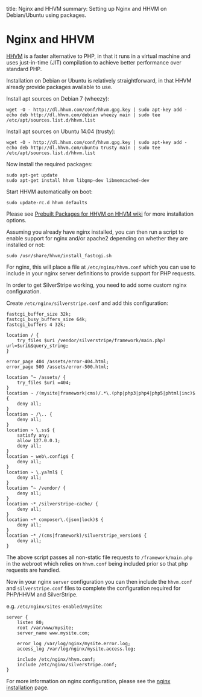 title: Nginx and HHVM
summary: Setting up Nginx and HHVM on Debian/Ubuntu using packages.

# Nginx and HHVM

[HHVM](http://hhvm.com/) is a faster alternative to PHP, in that it runs in a virtual machine
and uses just-in-time (JIT) compilation to achieve better performance over standard PHP.

Installation on Debian or Ubuntu is relatively straightforward, in that HHVM already provide
packages available to use.

Install apt sources on Debian 7 (wheezy):

	wget -O - http://dl.hhvm.com/conf/hhvm.gpg.key | sudo apt-key add -
	echo deb http://dl.hhvm.com/debian wheezy main | sudo tee /etc/apt/sources.list.d/hhvm.list

Install apt sources on Ubuntu 14.04 (trusty):

	wget -O - http://dl.hhvm.com/conf/hhvm.gpg.key | sudo apt-key add -
	echo deb http://dl.hhvm.com/ubuntu trusty main | sudo tee /etc/apt/sources.list.d/hhvm.list

Now install the required packages:

	sudo apt-get update
	sudo apt-get install hhvm libgmp-dev libmemcached-dev

Start HHVM automatically on boot:

	sudo update-rc.d hhvm defaults

Please see [Prebuilt Packages for HHVM on HHVM wiki](https://github.com/facebook/hhvm/wiki/Prebuilt%20Packages%20for%20HHVM) for more
installation options.

Assuming you already have nginx installed, you can then run a script to enable support for
nginx and/or apache2 depending on whether they are installed or not:

	sudo /usr/share/hhvm/install_fastcgi.sh

For nginx, this will place a file at `/etc/nginx/hhvm.conf` which you can use to include in
your nginx server definitions to provide support for PHP requests.

In order to get SilverStripe working, you need to add some custom nginx configuration.

Create `/etc/nginx/silverstripe.conf` and add this configuration:

	fastcgi_buffer_size 32k;
	fastcgi_busy_buffers_size 64k;
	fastcgi_buffers 4 32k;
	
	location / {
		try_files $uri /vendor/silverstripe/framework/main.php?url=$uri&$query_string;
	}
	
	error_page 404 /assets/error-404.html;
	error_page 500 /assets/error-500.html;
	
	location ^~ /assets/ {
		try_files $uri =404;
	}
	location ~ /(mysite|framework|cms)/.*\.(php|php3|php4|php5|phtml|inc)$ {
		deny all;
	}
	location ~ /\.. {
		deny all;
	}
	location ~ \.ss$ {
		satisfy any;
		allow 127.0.0.1;
		deny all;
	}
	location ~ web\.config$ {
		deny all;
	}
	location ~ \.ya?ml$ {
		deny all;
	}
	location ^~ /vendor/ {
		deny all;
	}
	location ~* /silverstripe-cache/ {
		deny all;
	}
	location ~* composer\.(json|lock)$ {
		deny all;
	}
	location ~* /(cms|framework)/silverstripe_version$ {
		deny all;
	}

The above script passes all non-static file requests to `/framework/main.php` in the webroot which relies on
`hhvm.conf` being included prior so that php requests are handled.

Now in your nginx `server` configuration you can then include the `hhvm.conf` and `silverstripe.conf` files
to complete the configuration required for PHP/HHVM and SilverStripe.

e.g. `/etc/nginx/sites-enabled/mysite`:

	server {
		listen 80;
		root /var/www/mysite;
		server_name www.mysite.com;
	
		error_log /var/log/nginx/mysite.error.log;
		access_log /var/log/nginx/mysite.access.log;
	
		include /etc/nginx/hhvm.conf;
		include /etc/nginx/silverstripe.conf;
	}

For more information on nginx configuration, please see the [nginx installation](configure_nginx) page.
